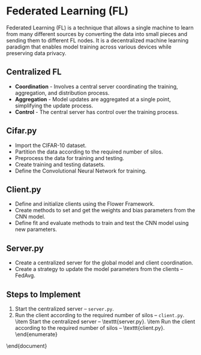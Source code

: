 # Federated Learning (FL)

Federated Learning (FL) is a technique that allows a single machine to learn from many different sources by converting the data into small pieces and sending them to different FL nodes. It is a decentralized machine learning paradigm that enables model training across various devices while preserving data privacy.

## Centralized FL
- **Coordination** - Involves a central server coordinating the training, aggregation, and distribution process.
- **Aggregation** - Model updates are aggregated at a single point, simplifying the update process.
- **Control** - The central server has control over the training process.

## Cifar.py
- Import the CIFAR-10 dataset.
- Partition the data according to the required number of silos.
- Preprocess the data for training and testing.
- Create training and testing datasets.
- Define the Convolutional Neural Network for training.

## Client.py
- Define and initialize clients using the Flower Framework.
- Create methods to set and get the weights and bias parameters from the CNN model.
- Define fit and evaluate methods to train and test the CNN model using new parameters.

## Server.py
- Create a centralized server for the global model and client coordination.
- Create a strategy to update the model parameters from the clients – FedAvg.

## Steps to Implement
1. Start the centralized server – `server.py`.
2. Run the client according to the required number of silos – `client.py`.
    \item Start the centralized server – \texttt{server.py}.
    \item Run the client according to the required number of silos – \texttt{client.py}.
\end{enumerate}

\end{document}
